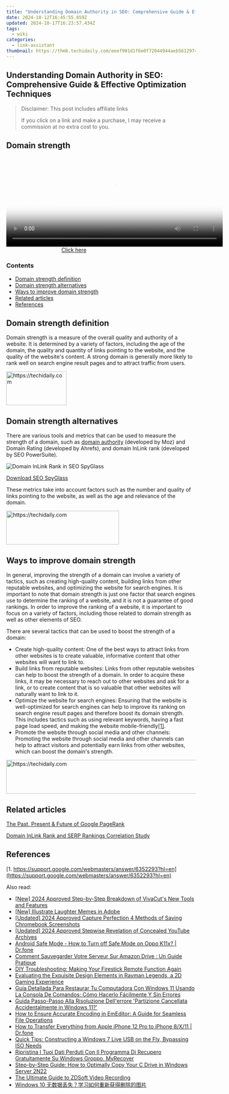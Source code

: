 ```yaml
---
title: "Understanding Domain Authority in SEO: Comprehensive Guide & Effective Optimization Techniques"
date: 2024-10-12T16:45:55.859Z
updated: 2024-10-17T16:23:57.434Z
tags:
  - wiki
categories:
  - link-assistant
thumbnail: https://thmb.techidaily.com/eeef901d1f6e0f72044944aeb5612974e0f0cbfc3a23bf93996d4e40618dadce.jpeg
---
```


## Understanding Domain Authority in SEO: Comprehensive Guide & Effective Optimization Techniques

>  Disclaimer: This post includes affiliate links
>
>  If you click on a link and make a purchase, I may receive a commission at no extra cost to you.
>

## Domain strength

<!-- affiliate ads begin -->
<span id="1982456">
					<video width="576" height="240" style="cursor:pointer"
           poster="//a.impactradius-go.com/display-clicktoplayimage/1982456.png"
           onclick="if(!this.playClicked){this.play();this.setAttribute('controls',true);this.playClicked=true;}">
	   <source src="//a.impactradius-go.com/display-ad/22993-1982456">
	   <img src="//a.impactradius-go.com/display-clicktoplayimage/1982456.png" style="border: none; height: 100%; width: 100%; object-fit: contain">
	</video>
	<div style="width:360px;text-align:center"><a href="javascript:window.open(decodeURIComponent('https%3A%2F%2Fhomestyler.sjv.io%2Fc%2F5597632%2F1982456%2F22993'), '_blank');void(0);">Click here</a></div>
</span>
<img height="0" width="0" src="https://imp.pxf.io/i/5597632/1982456/22993" style="position:absolute;visibility:hidden;" border="0" />
<!-- affiliate ads end -->

### Contents

* [Domain strength definition](https://tools.techidaily.com/link-assistant/products/)
* [Domain strength alternatives](https://tools.techidaily.com/link-assistant/products/)
* [Ways to improve domain strength](https://tools.techidaily.com/link-assistant/products/)
* [Related articles](https://tools.techidaily.com/link-assistant/products/)
* [References](https://tools.techidaily.com/link-assistant/products/)

## Domain strength definition

Domain strength is a measure of the overall quality and authority of a website. It is determined by a variety of factors, including the age of the domain, the quality and quantity of links pointing to the website, and the quality of the website's content. A strong domain is generally more likely to rank well on search engine result pages and to attract traffic from users.

<!-- affiliate ads begin -->
<a href="https://united.elfm.net/c/5597632/2139558/4704" target="_top" id="2139558">
  <img src="//a.impactradius-go.com/display-ad/4704-2139558" border="0" alt="https://techidaily.com" width="160" height="90"/>
</a>
<img height="0" width="0" src="https://united.elfm.net/i/5597632/2139558/4704" style="position:absolute;visibility:hidden;" border="0" />
<!-- affiliate ads end -->

## Domain strength alternatives

There are various tools and metrics that can be used to measure the strength of a domain, such as [domain authority](https://tools.techidaily.com/link-assistant/products/) (developed by Moz) and Domain Rating (developed by Ahrefs), and domain InLink rank (developed by SEO PowerSuite).

![Domain InLink Rank in SEO SpyGlass](https://cdn1.link-assistant.com/thumbs/w1017-c1/upload/seowiki/posts/44/ds.png)

[Download SEO SpyGlass](https://tools.techidaily.com/link-assistant/products/) 

These metrics take into account factors such as the number and quality of links pointing to the website, as well as the age and relevance of the domain.

<!-- affiliate ads begin -->
<a href="https://aligracehair.sjv.io/c/5597632/1918661/19272" target="_top" id="1918661">
  <img src="//a.impactradius-go.com/display-ad/19272-1918661" border="0" alt="https://techidaily.com" width="300" height="90"/>
</a>
<img height="0" width="0" src="https://aligracehair.sjv.io/i/5597632/1918661/19272" style="position:absolute;visibility:hidden;" border="0" />
<!-- affiliate ads end -->

## Ways to improve domain strength

In general, improving the strength of a domain can involve a variety of tactics, such as creating high-quality content, building links from other reputable websites, and optimizing the website for search engines. It is important to note that domain strength is just one factor that search engines use to determine the ranking of a website, and it is not a guarantee of good rankings. In order to improve the ranking of a website, it is important to focus on a variety of factors, including those related to domain strength as well as other elements of SEO.

There are several tactics that can be used to boost the strength of a domain:

* Create high-quality content: One of the best ways to attract links from other websites is to create valuable, informative content that other websites will want to link to.
* Build links from reputable websites: Links from other reputable websites can help to boost the strength of a domain. In order to acquire these links, it may be necessary to reach out to other websites and ask for a link, or to create content that is so valuable that other websites will naturally want to link to it.
* Optimize the website for search engines: Ensuring that the website is well-optimized for search engines can help to improve its ranking on search engine result pages and therefore boost its domain strength. This includes tactics such as using relevant keywords, having a fast page load speed, and making the website mobile-friendly[\[1\]](https://tools.techidaily.com/link-assistant/products/).
* Promote the website through social media and other channels: Promoting the website through social media and other channels can help to attract visitors and potentially earn links from other websites, which can boost the domain's strength.

<!-- affiliate ads begin -->
<a href="https://laganoo.pxf.io/c/5597632/1484939/16446" target="_top" id="1484939">
  <img src="//a.impactradius-go.com/display-ad/16446-1484939" border="0" alt="https://techidaily.com" width="728" height="90"/>
</a>
<img height="0" width="0" src="https://laganoo.pxf.io/i/5597632/1484939/16446" style="position:absolute;visibility:hidden;" border="0" />
<!-- affiliate ads end -->

## Related articles

[The Past, Present & Future of Google PageRank](https://tools.techidaily.com/link-assistant/products/)

[Domain InLink Rank and SERP Rankings Correlation Study](https://tools.techidaily.com/link-assistant/products/)

## References

[1. https://support.google.com/webmasters/answer/6352293?hl=en](https://support.google.com/webmasters/answer/6352293?hl=en)

<ins class="adsbygoogle"
     style="display:block"
     data-ad-format="autorelaxed"
     data-ad-client="ca-pub-7571918770474297"
     data-ad-slot="1223367746"></ins>

<ins class="adsbygoogle"
     style="display:block"
     data-ad-client="ca-pub-7571918770474297"
     data-ad-slot="8358498916"
     data-ad-format="auto"
     data-full-width-responsive="true"></ins>

<span class="atpl-alsoreadstyle">Also read:</span>
<div><ul>
<li><a href="https://fox-blue.techidaily.com/new-2024-approved-step-by-step-breakdown-of-vivacuts-new-tools-and-features/"><u>[New] 2024 Approved Step-by-Step Breakdown of VivaCut's New Tools and Features</u></a></li>
<li><a href="https://some-techniques.techidaily.com/new-illustrate-laughter-memes-in-adobe/"><u>[New] Illustrate Laughter Memes in Adobe</u></a></li>
<li><a href="https://visual-screen-recording.techidaily.com/updated-2024-approved-capture-perfection-4-methods-of-saving-chromebook-screenshots/"><u>[Updated] 2024 Approved Capture Perfection 4 Methods of Saving Chromebook Screenshots</u></a></li>
<li><a href="https://youtube-lab.techidaily.com/ed-2024-approved-stepwise-revelation-of-concealed-youtube-archives/"><u>[Updated] 2024 Approved Stepwise Revelation of Concealed YouTube Archives</u></a></li>
<li><a href="https://howto.techidaily.com/android-safe-mode-how-to-turn-off-safe-mode-on-oppo-k11x-drfone-by-drfone-fix-android-problems-fix-android-problems/"><u>Android Safe Mode - How to Turn off Safe Mode on Oppo K11x? | Dr.fone</u></a></li>
<li><a href="https://win-top.techidaily.com/comment-sauvegarder-votre-serveur-sur-amazon-drive-un-guide-pratique/"><u>Comment Sauvegarder Votre Serveur Sur Amazon Drive : Un Guide Pratique</u></a></li>
<li><a href="https://tech-recovery.techidaily.com/diy-troubleshooting-making-your-firestick-remote-function-again/"><u>DIY Troubleshooting: Making Your Firestick Remote Function Again</u></a></li>
<li><a href="https://buynow-tips.techidaily.com/evaluating-the-exquisite-design-elements-in-rayman-legends-a-2d-gaming-experience/"><u>Evaluating the Exquisite Design Elements in Rayman Legends, a 2D Gaming Experience</u></a></li>
<li><a href="https://win-top.techidaily.com/guia-detallada-para-restaurar-tu-computadora-con-windows-11-usando-la-consola-de-comandos-como-hacerlo-facilmente-y-sin-errores/"><u>Guía Detallada Para Restaurar Tu Computadora Con Windows 11 Usando La Consola De Comandos: Cómo Hacerlo Fácilmente Y Sin Errores</u></a></li>
<li><a href="https://win-top.techidaily.com/guida-passo-passo-alla-risoluzione-dellerrore-partizione-cancellata-accidentalmente-in-windows-11/"><u>Guida Passo-Passo Alla Risoluzione Dell'errore 'Partizione Cancellata Accidentalmente in Windows 11?'</u></a></li>
<li><a href="https://win-top.techidaily.com/how-to-ensure-accurate-encoding-in-emeditor-a-guide-for-seamless-file-operations/"><u>How to Ensure Accurate Encoding in EmEditor: A Guide for Seamless File Operations</u></a></li>
<li><a href="https://iphone-transfer.techidaily.com/how-to-transfer-everything-from-apple-iphone-12-pro-to-iphone-8x11-drfone-by-drfone-transfer-from-ios/"><u>How to Transfer Everything from Apple iPhone 12 Pro to iPhone 8/X/11 | Dr.fone</u></a></li>
<li><a href="https://win-top.techidaily.com/quick-tips-constructing-a-windows-7-live-usb-on-the-fly-bypassing-iso-needs/"><u>Quick Tips: Constructing a Windows 7 Live USB on the Fly, Bypassing ISO Needs</u></a></li>
<li><a href="https://win-top.techidaily.com/ripristina-i-tuoi-dati-perduti-con-il-programma-di-recupero-gratuitamente-su-windows-groppo-myrecover/"><u>Ripristina I Tuoi Dati Perduti Con Il Programma Di Recupero Gratuitamente Su Windows Groppo, MyRecover</u></a></li>
<li><a href="https://win-top.techidaily.com/step-by-step-guide-how-to-optimally-copy-your-c-drive-in-windows-server-2n22/"><u>Step-by-Step Guide: How to Optimally Copy Your C Drive in Windows Server 2N22</u></a></li>
<li><a href="https://screen-capture.techidaily.com/the-ultimate-guide-to-zdsoft-video-recording/"><u>The Ultimate Guide to ZDSoft Video Recording</u></a></li>
<li><a href="https://win-top.techidaily.com/1728498239598-windows-10/"><u>Windows 10 无数据丢失？学习如何重新获得删除的图片</u></a></li>
</ul></div>

